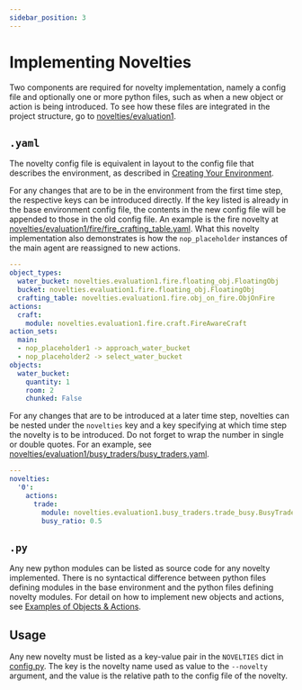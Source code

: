 ```yaml
---
sidebar_position: 3
---
```


# Implementing Novelties

Two components are required for novelty implementation, namely a config file and optionally one or more python files, such as when a new object or action is being introduced. To see how these files are integrated in the project structure, go to [novelties/evaluation1](https://github.com/tufts-ai-robotics-group/NovelGym/tree/main/novelties/evaluation1).


## `.yaml`

The novelty config file is equivalent in layout to the config file that describes the environment, as described in [Creating Your Environment](custom).

For any changes that are to be in the environment from the first time step, the respective keys can be introduced directly. If the key listed is already in the base environment config file, the contents in the new config file will be appended to those in the old config file. An example is the fire novelty at [novelties/evaluation1/fire/fire_crafting_table.yaml](https://github.com/tufts-ai-robotics-group/NovelGym/blob/main/novelties/evaluation1/fire/fire_crafting_table.yaml). What this novelty implementation also demonstrates is how the `nop_placeholder` instances of the main agent are reassigned to new actions.

```yaml
---
object_types:
  water_bucket: novelties.evaluation1.fire.floating_obj.FloatingObj
  bucket: novelties.evaluation1.fire.floating_obj.FloatingObj
  crafting_table: novelties.evaluation1.fire.obj_on_fire.ObjOnFire
actions:
  craft: 
    module: novelties.evaluation1.fire.craft.FireAwareCraft
action_sets:
  main:
  - nop_placeholder1 -> approach_water_bucket
  - nop_placeholder2 -> select_water_bucket
objects:
  water_bucket:
    quantity: 1
    room: 2
    chunked: False
```

For any changes that are to be introduced at a later time step, novelties can be nested under the `novelties` key and a key specifying at which time step the novelty is to be introduced. Do not forget to wrap the number in single or double quotes. For an example, see [novelties/evaluation1/busy_traders/busy_traders.yaml](https://github.com/tufts-ai-robotics-group/NovelGym/blob/main/novelties/evaluation1/busy_traders/busy_traders.yaml).

```yaml
---
novelties:
  '0':
    actions:
      trade:
        module: novelties.evaluation1.busy_traders.trade_busy.BusyTrade
        busy_ratio: 0.5
```

## `.py`

Any new python modules can be listed as source code for any novelty implemented. There is no syntactical difference between python files defining modules in the base environment and the python files defining novelty modules. For detail on how to implement new objects and actions, see [Examples of Objects & Actions](objectsactions).

## Usage

Any new novelty must be listed as a key-value pair in the `NOVELTIES` dict in [config.py](https://github.com/tufts-ai-robotics-group/NovelGym/blob/36f78f5e25475a43a8a83627939a5744d0a42c0c/config.py). The key is the novelty name used as value to the `--novelty` argument, and the value is the relative path to the config file of the novelty.

